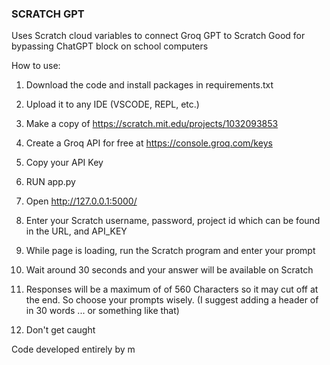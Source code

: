 ### SCRATCH GPT

Uses Scratch cloud variables to connect Groq GPT to Scratch
Good for bypassing ChatGPT block on school computers

How to use:

1. Download the code and install packages in requirements.txt

2. Upload it to any IDE (VSCODE, REPL, etc.)

3. Make a copy of https://scratch.mit.edu/projects/1032093853

4. Create a Groq API for free at https://console.groq.com/keys

5. Copy your API Key

6. RUN app.py

7. Open http://127.0.0.1:5000/

8. Enter your Scratch username, password, project id which can be found in the URL, and API_KEY

9. While page is loading, run the Scratch program and enter your prompt

10. Wait around 30 seconds and your answer will be available on Scratch

11. Responses will be a maximum of of 560 Characters so it may cut off at the end. So choose your prompts wisely. (I suggest adding a header of in 30 words ... or something like that)

12. Don't get caught

Code developed entirely by m
